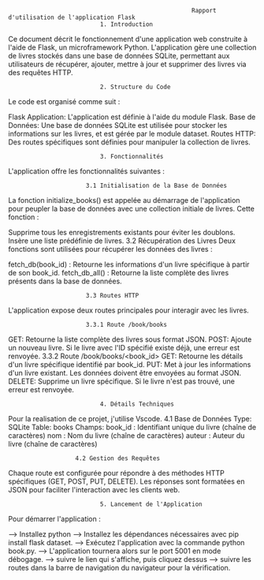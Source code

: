                                                         Rapport d'utilisation de l'application Flask
                              1. Introduction
Ce document décrit le fonctionnement d'une application web construite à l'aide de Flask, un microframework Python. L'application gère une collection de livres stockés dans une base de données SQLite,
permettant aux utilisateurs de récupérer, ajouter, mettre à jour et supprimer des livres via des requêtes HTTP.

                              2. Structure du Code
Le code est organisé comme suit :

Flask Application: L'application est définie à l'aide du module Flask.
Base de Données: Une base de données SQLite est utilisée pour stocker les informations sur les livres, et est gérée par le module dataset.
Routes HTTP: Des routes spécifiques sont définies pour manipuler la collection de livres.
                              
                              3. Fonctionnalités
L'application offre les fonctionnalités suivantes :

                          3.1 Initialisation de la Base de Données
La fonction initialize_books() est appelée au démarrage de l'application pour peupler la base de données avec une collection initiale de livres. Cette fonction :

Supprime tous les enregistrements existants pour éviter les doublons.
Insère une liste prédéfinie de livres.
3.2 Récupération des Livres
Deux fonctions sont utilisées pour récupérer les données des livres :

fetch_db(book_id) : Retourne les informations d'un livre spécifique à partir de son book_id.
fetch_db_all() : Retourne la liste complète des livres présents dans la base de données.
                          
                          3.3 Routes HTTP
L'application expose deux routes principales pour interagir avec les livres.

                          3.3.1 Route /book/books
GET: Retourne la liste complète des livres sous format JSON.
POST: Ajoute un nouveau livre. Si le livre avec l'ID spécifié existe déjà, une erreur est renvoyée.
3.3.2 Route /book/books/<book_id>
GET: Retourne les détails d'un livre spécifique identifié par book_id.
PUT: Met à jour les informations d'un livre existant. Les données doivent être envoyées au format JSON.
DELETE: Supprime un livre spécifique. Si le livre n'est pas trouvé, une erreur est renvoyée.

                              4. Détails Techniques
Pour la realisation de ce projet, j'utilise Vscode.
                        4.1 Base de Données
Type: SQLite
Table: books
Champs:
book_id : Identifiant unique du livre (chaîne de caractères)
nom : Nom du livre (chaîne de caractères)
auteur : Auteur du livre (chaîne de caractères)
                      
                       4.2 Gestion des Requêtes
Chaque route est configurée pour répondre à des méthodes HTTP spécifiques (GET, POST, PUT, DELETE). Les réponses sont formatées en JSON pour faciliter l'interaction avec les clients web.

                              5. Lancement de l'Application
Pour démarrer l'application :

--> Installez python
--> Installez les dépendances nécessaires avec pip install flask dataset.
--> Exécutez l'application avec la commande python book.py.
--> L'application tournera alors sur le port 5001 en mode débogage.
--> suivre le lien qui s'affiche, puis cliquez dessus
--> suivre les routes dans la barre de navigation du navigateur pour la vérification.
